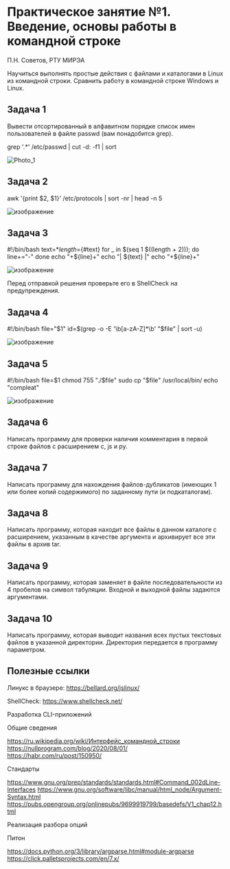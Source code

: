 # Практическое занятие №1. Введение, основы работы в командной строке

П.Н. Советов, РТУ МИРЭА

Научиться выполнять простые действия с файлами и каталогами в Linux из командной строки. Сравнить работу в командной строке Windows и Linux.

## Задача 1
Вывести отсортированный в алфавитном порядке список имен пользователей в файле passwd (вам понадобится grep).

grep '.*' /etc/passwd | cut -d: -f1 | sort

![Photo_1](https://github.com/user-attachments/assets/aaab04a3-bfdc-4299-a005-4b78ff15225a)


## Задача 2

awk '{print $2, $1}' /etc/protocols | sort -nr | head -n 5

![изображение](https://github.com/user-attachments/assets/f7cd5921-5632-4914-8e9d-a3f1c50de9ba)


## Задача 3

#!/bin/bash
text=$*
length=${#text}
for _ in $(seq 1 $((length + 2))); do
    line+="-"
done
echo "+${line}+"
echo "| ${text} |"
echo "+${line}+"

![изображение](https://github.com/user-attachments/assets/e7ddd073-e1c3-4f6a-afbc-7d8a29639428)


Перед отправкой решения проверьте его в ShellCheck на предупреждения.

## Задача 4
#!/bin/bash
file="$1"
id=$(grep -o -E '\b[a-zA-Z]*\b' "$file" | sort -u)

![изображение](https://github.com/user-attachments/assets/6ac61b4e-2775-44d9-b7c2-23576127c8bb)


## Задача 5

#!/bin/bash
file=$1
chmod 755 "./$file"
sudo cp "$file" /usr/local/bin/
echo "compleat"

![изображение](https://github.com/user-attachments/assets/c6e53522-6e87-47a5-a746-fe07e8152902)


## Задача 6

Написать программу для проверки наличия комментария в первой строке файлов с расширением c, js и py.

## Задача 7

Написать программу для нахождения файлов-дубликатов (имеющих 1 или более копий содержимого) по заданному пути (и подкаталогам).

## Задача 8

Написать программу, которая находит все файлы в данном каталоге с расширением, указанным в качестве аргумента и архивирует все эти файлы в архив tar.

## Задача 9

Написать программу, которая заменяет в файле последовательности из 4 пробелов на символ табуляции. Входной и выходной файлы задаются аргументами.

## Задача 10

Написать программу, которая выводит названия всех пустых текстовых файлов в указанной директории. Директория передается в программу параметром. 

## Полезные ссылки

Линукс в браузере: https://bellard.org/jslinux/

ShellCheck: https://www.shellcheck.net/

Разработка CLI-приложений

Общие сведения

https://ru.wikipedia.org/wiki/Интерфейс_командной_строки
https://nullprogram.com/blog/2020/08/01/
https://habr.com/ru/post/150950/

Стандарты

https://www.gnu.org/prep/standards/standards.html#Command_002dLine-Interfaces
https://www.gnu.org/software/libc/manual/html_node/Argument-Syntax.html
https://pubs.opengroup.org/onlinepubs/9699919799/basedefs/V1_chap12.html

Реализация разбора опций

Питон

https://docs.python.org/3/library/argparse.html#module-argparse
https://click.palletsprojects.com/en/7.x/
